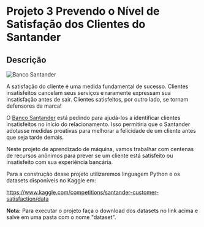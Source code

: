 # Projeto 3 Prevendo o Nível de Satisfação dos Clientes do Santander

## Descrição

![Banco Santander](https://upload.wikimedia.org/wikipedia/commons/c/cc/Grupo_Santander_Logo.svg)

A satisfação do cliente é uma medida fundamental de sucesso. Clientes insatisfeitos cancelam seus serviços e raramente expressam sua insatisfação antes de sair. Clientes satisfeitos, por outro lado, se tornam defensores da marca!

O [Banco Santander](https://www.santander.com.br/) está pedindo para ajudá-los a identificar clientes insatisfeitos no início do relacionamento. Isso permitiria que o Santander adotasse medidas proativas para melhorar a felicidade de um cliente antes que seja tarde demais.

Neste projeto de aprendizado de máquina, vamos trabalhar com centenas de recursos anônimos para prever se um cliente está satisfeito ou insatisfeito com sua experiência bancária.

Para a construção desse projeto utilizaremos linguagem Python e os datasets disponíveis no Kaggle em:

https://www.kaggle.com/competitions/santander-customer-satisfaction/data

**Nota:** Para executar o projeto faça o download dos datasets no link acima e salve em uma pasta com o nome "dataset".